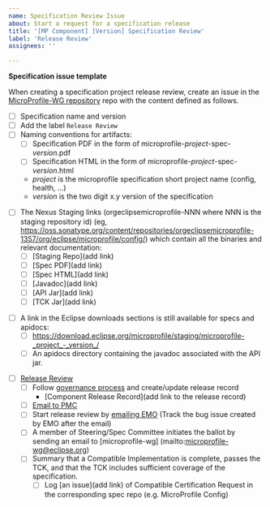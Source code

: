 ```yaml
---
name: Specification Review Issue
about: Start a request for a specification release
title: '[MP Component] [Version] Specification Review'
label: 'Release Review'
assignees: ''

---
```


**Specification issue template**

When creating a specification project release review, create an issue in the [MicroProfile-WG repository](https://github.com/microprofile/microprofile-wg) repo with the content defined as follows.
- [ ] Specification name and version
- [ ] Add the label `Release Review`
- [ ] Naming conventions for artifacts:
   - [ ] Specification PDF in the form of microprofile-_project_-spec-_version_.pdf
   - [ ] Specification HTML in the form of microprofile-_project_-spec-_version_.html
   - _project_ is the microprofile specification short project name (config, health, ...)
   - _version_ is the two digit x.y version of the specification
<p>

- [ ] The Nexus Staging links (orgeclipsemicroprofile-NNN where NNN is the staging repository id) (eg, https://oss.sonatype.org/content/repositories/orgeclipsemicroprofile-1357/org/eclipse/microprofile/config/) which contain all the binaries and relevant documentation:
   - [ ] [Staging Repo](add link)
   - [ ] [Spec PDF](add link)
   - [ ] [Spec HTML](add link)
   - [ ] [Javadoc](add link)
   - [ ] [API Jar](add link)
   - [ ] [TCK Jar](add link)
<p>

- [ ] A link in the Eclipse downloads sections is still available for specs and apidocs:
   - [ ] https://download.eclipse.org/microprofile/staging/microprofile-_project_-_version_/
   - [ ] An apidocs directory containing the javadoc associated with the API jar.
<p>

- [ ] [Release Review](https://www.eclipse.org/projects/handbook/#release-review)
  - [ ] Follow [governance process](https://projects.eclipse.org/projects/technology.microprofile/governance) and create/update release record
    - [Component Release Record](add link to the release record)
  - [ ] [Email to PMC](mailto:technology-pmc@eclipse.org)
  - [ ] Start release review by [emailing EMO](mailto:EMO@eclipse-foundation.org) (Track the bug issue created by EMO after the email)
  - [ ] A member of Steering/Spec Committee initiates the ballot by sending an email to [microprofile-wg] (mailto:microprofile-wg@eclipse.org) 
  - [ ] Summary that a Compatible Implementation is complete, passes the TCK, and that the TCK includes sufficient coverage of the specification.
     - [ ] Log [an issue](add link) of Compatible Certification Request in the corresponding spec repo (e.g. MicroProfile Config) 